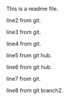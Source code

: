 This is a readme file.
<p>line2 from git.</p>
<p>line3 from git.</p>
<p>line4 from git.</p>
<p>line5 from git hub.</p>
<p>line6 from git hub.</p>
<p>line7 from git.</p>
<p>line8 from git branch2.</p>
